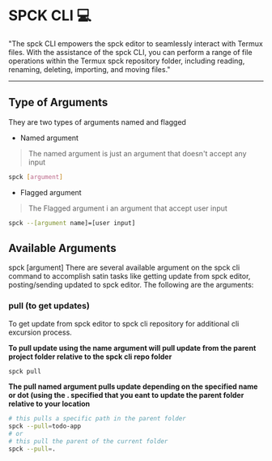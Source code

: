 # SPCK CLI 💻
"The spck CLI empowers the spck editor to seamlessly interact with Termux files. With the assistance of the spck CLI, you can perform a range of file operations within the Termux spck repository folder, including reading, renaming, deleting, importing, and moving files."
***
## Type of Arguments
They are two types of arguments named and flagged
- Named argument
> The named argument is just an argument that doesn't accept any input 
```bash
spck [argument]
```
- Flagged argument
> The Flagged argument i an argument that accept user input
```bash
spck --[argument name]=[user input]
```
## Available Arguments
spck [argument]
There are several available argument on the spck cli command to accomplish satin tasks like getting update from spck editor, posting/sending updated to spck editor.
The following are the arguments:
### pull (to get updates)
To get update from spck editor to spck cli repository for additional cli excursion process.

**To pull update using the name argument will pull update from the parent project folder relative to the spck cli repo folder**

```bash
spck pull
```

**The pull named argument pulls update depending on the specified name or dot (using the . specified that you eant to update the parent folder relative to your location**

```bash
# this pulls a specific path in the parent folder
spck --pull=todo-app
# or 
# this pull the parent of the current folder 
spck --pull=.
```